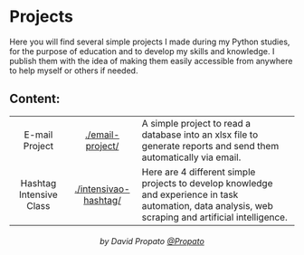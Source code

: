 # Projects

Here you will find several simple projects I made during my Python studies, for the purpose of education and to develop my skills and knowledge. I publish them with the idea of ​​making them easily accessible from anywhere to help myself or others if needed.

## Content:

<table align="center">
    <tr>
        <td align="center">
            E-mail Project
        </td>
        <td align="center">
            <a href="./email-project/">./email-project/</a>
        </td>
        <td align="left">
            A simple project to read a database into an xlsx file to generate reports and send them automatically via email.
        </td>
    </tr>
    <tr>
        <td align="center">
            Hashtag Intensive Class
        </td>
        <td align="center">
            <a href="./intensivao-hashtag/">./intensivao-hashtag/</a>
        </td>
        <td align="left">
            Here are 4 different simple projects to develop knowledge and experience in task automation, data analysis, web scraping and artificial intelligence.
        </td>
    </tr>
<table>

<h6 align="center">by David Propato <a href="https://github.com/Propato">@Propato</a></h6>
